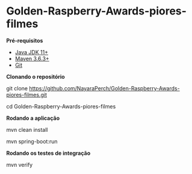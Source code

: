 # Golden-Raspberry-Awards-piores-filmes

**Pré-requisitos**

- [Java JDK 11+](https://www.oracle.com/java/technologies/javase-jdk11-downloads.html)
- [Maven 3.6.3+](https://maven.apache.org/download.cgi)
- [Git](https://git-scm.com/)

**Clonando o repositório**

git clone https://github.com/NayaraPerch/Golden-Raspberry-Awards-piores-filmes.git

cd Golden-Raspberry-Awards-piores-filmes

**Rodando a aplicação**

mvn clean install

mvn spring-boot:run

**Rodando os testes de integração**

mvn verify

